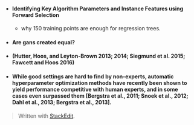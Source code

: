 - #### Identifying Key Algorithm Parameters and Instance Features using Forward Selection 
	- why 150 training points are enough for regression trees.
- #### Are gans created equal?
- #### (Hutter, Hoos, and Leyton-Brown 2013; 2014; Siegmund et al. 2015; Fawcett and Hoos 2016)
- #### While good settings are hard to find by non-experts, automatic hyperparameter optimization methods have recently been shown to yield performance competitive with human experts, and in some cases even surpassed them [Bergstra et al., 2011; Snoek et al., 2012; Dahl et al., 2013; Bergstra et al., 2013].
> Written with [StackEdit](https://stackedit.io/).
<!--stackedit_data:
eyJoaXN0b3J5IjpbMTYyOTM3MTg0LC01ODQ0NTAyMDQsLTUzMz
U2NDQ0NSw0OTgwMzY0NDFdfQ==
-->